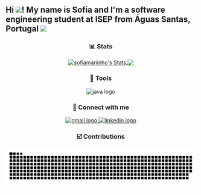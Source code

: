 <div align="center">
<h2 align="left">Hi <img src="https://media3.giphy.com/media/Bu342ERrfYxzTjZhZB/giphy.gif?cid=790b761191a3a94c3de0a432c6347ed290f6dbe2f9356ec9&rid=giphy.gif&ct=s" width="35">! My name is Sofia and I'm a software engineering student at ISEP from Águas Santas, Portugal <img src="https://cm-feira.pt/documents/20142/0/brasao_municipio-stamfeira.png/8f58d473-81a1-23c6-e74a-f78c4e028b7c?t=1533735783716"width="21"></h2>

### 📊 Stats

<a href="https://github.com/sofiamariinho/sofiamariinho">
  <img   align="center" src="https://github-readme-stats.vercel.app/api?username=sofiamariinho&show_icons=true&line_height=27&count_private=true&title_color=ffffff&text_color=c9cacc&icon_color=2bbc8a&bg_color=1d1f21" alt="sofiamariinho's Stats" />
<a href="https://github.com/sofiamariinho/sofiamariinho">
  <img  align="center" src="https://github-readme-stats.vercel.app/api/top-langs/?username=sofiamariinho&title_color=ffffff&text_color=c9cacc&icon_color=2bbc8a&bg_color=1d1f21&langs_count=3" />
</a>

### 🔧 Tools

  <img src="https://cdn.jsdelivr.net/gh/devicons/devicon/icons/java/java-original.svg" height="30" width="42" alt="java logo"  />


### 📧 Connect with me

  </a>
  <a href="mailto:sofiamarinhopaulo@gmail.com" target="_blank">
    <img src="https://raw.githubusercontent.com/maurodesouza/profile-readme-generator/master/src/assets/icons/social/gmail/default.svg" width="52" height="40" alt="gmail logo"  />
  <a href="https://www.linkedin.com/in/sofia-marinho-841119269" target="_blank">
    <img src="https://raw.githubusercontent.com/maurodesouza/profile-readme-generator/master/src/assets/icons/social/linkedin/default.svg" width="52" height="40" alt="linkedin logo"  />
    </a>
<br clear="both">

<!--/a>
  ### 💩 Some of my friends
  <a href="https://github.com/ReyFow" target="_blank">
    <img src="https://avatars.githubusercontent.com/u/107275079?v=4" height="40" alt="Rafael profile"  />
  
  </a>
  <a href="https://github.com/joaopinto15" target="_blank">
    <img src="https://avatars.githubusercontent.com/u/86107009?v=4" height="40" alt="Joao profile"  />
  </a>
    <a href="https://github.com/LeinBurst" target="_blank">
      <img src="https://avatars.githubusercontent.com/u/38076042?v=4" height="40" alt="Daniel profile"  /-->

### ☑️ Contributions
  
![Snake animation](https://github.com/vscosousa/vscosousa/blob/output/github-contribution-grid-snake.svg)

###

</div>
